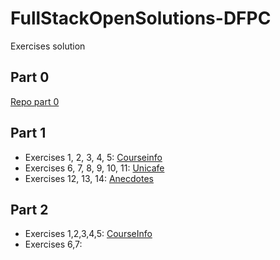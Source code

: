 # FullStackOpenSolutions-DFPC

Exercises solution

## Part 0

[Repo part 0](https://github.com/danielpuliche/FullStackOpen-Part0)

## Part 1

- Exercises 1, 2, 3, 4, 5: [Courseinfo](./Part1/courseinfo)
- Exercises 6, 7, 8, 9, 10, 11: [Unicafe](./Part1/unicafe)
- Exercises 12, 13, 14: [Anecdotes](./Part1/anecdotes)

## Part 2

- Exercises 1,2,3,4,5: [CourseInfo](./Part2/courseinfo)
- Exercises 6,7:
